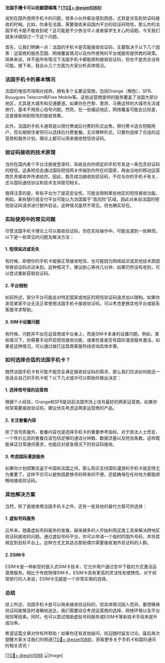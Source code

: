**法国手機卡可以收驗證碼嗎？[[TG💪+ @esim1088](https://t.me/s/esim1088)]**

说到在国外使用手机卡的问题，很多小伙伴都会感到困惑，尤其是涉及到验证码接收的时候。比如，你身在法国，需要接收来自国内平台的验证码短信，那么你的法国手机卡能不能收到呢？这可能是不少旅法华人或者留学生关心的话题。今天我们就来详细探讨一下这个问题。

首先，让我们明确一点：法国的手机卡是否能接收验证码，主要取决于以下几个因素：运营商的服务范围、网络覆盖情况以及你所使用的平台或服务提供商的政策。简单来说，并不是所有情况下法国手机卡都能顺利接收验证码，但也不是完全没有可能。接下来，我会从几个方面为大家分析具体情况。

### 法国手机卡的基本情况

法国的电信市场相对成熟，拥有多个主要运营商，包括Orange（橙色）、SFR、Bouygues Telecom和Free Mobile等。这些运营商提供的服务覆盖了法国大部分地区，尤其是大城市和交通要道。如果你在巴黎、里昂、马赛这样的大城市生活或旅行，基本不用担心信号问题。然而，在一些偏远地区，网络覆盖可能会比较差，这直接影响到短信的接收效果。

此外，法国的手机卡通常是以预付费或后付费的形式出售。预付费卡适合短期用户，而长期居住者则可以选择后付费套餐。无论哪种形式，只要你选择了合适的运营商和服务计划，理论上都可以用来接收短信验证码。

### 验证码接收的技术原理

当你在国内某个平台注册或登录时，系统会向你绑定的手机号发送一条包含验证码的短信。这条短信会通过国际短信网关传输到你所在的国家，再由当地的移动运营商负责接收并传递给你。因此，能否成功接收到验证码，不仅与你的手机卡有关，还与国际通信协议和技术支持密切相关。

值得注意的是，有些平台为了提高安全性，可能会限制某些地区的短信接收功能。例如，某些银行或支付平台可能认为法国属于“高风险”区域，因此对来自法国的短信验证码请求进行额外验证。这种情况虽然不常见，但也确实存在。

### 实际使用中的常见问题

尽管法国手机卡理论上可以接收验证码，但在实际操作中，可能会遇到一些麻烦。以下是一些常见的问题及解决方法：

#### 1. 短信延迟或丢失

有时候，即使你的手机卡能够正常接收短信，也可能因为网络延迟或其他技术原因导致验证码迟迟未到。这种情况下，建议耐心等待几分钟，如果仍然没有收到，可以尝试重新获取验证码。

#### 2. 平台限制

如前所述，部分平台可能会对特定国家或地区的短信验证码请求加以限制。如果你发现某家平台无法正常使用法国手机卡接收验证码，可以考虑更换其他平台或联系客服寻求帮助。

#### 3. SIM卡设置问题

有时候，问题并不出在运营商或平台身上，而是SIM卡本身的设置问题。例如，某些情况下，你需要手动开启短信接收功能，或者检查是否有国际漫游服务激活。如果是这种情况，可以通过拨打运营商客服热线咨询具体步骤。

### 如何选择合适的法国手机卡？

既然法国手机卡有可能不能完全满足接收验证码的需求，那么我们应该如何挑选一张适合自己的手机卡呢？以下几点或许可以帮助你做出决定：

#### 1. 选择信号强的运营商

根据个人经验，Orange和SFR是目前法国市场上信号最好的两家运营商。如果你经常需要接收验证码，建议优先考虑这两家运营商的产品。

#### 2. 关注套餐内容

除了信号质量外，套餐内容也是选择手机卡的重要参考指标。对于旅法人士而言，一个性价比高的套餐应该包括足够的通话分钟数、数据流量以及短信条数。这样既能保证日常通讯需求，也能应对紧急情况下的验证码接收。

#### 3. 考虑国际漫游服务

如果你计划频繁往返于中国和法国之间，那么购买支持国际漫游的手机卡就显得尤为重要了。这样不仅可以避免因更换号码带来的不便，还能确保在任何地方都能顺畅地接收验证码。

### 其他解决方案

当然，除了直接使用法国手机卡之外，还有一些其他的替代方案可供选择：

#### 1. 虚拟号码服务

近年来，随着虚拟号码服务的发展，越来越多的人开始利用这类工具来解决跨地区验证码接收的问题。通过虚拟号码平台，你可以申请一个临时的国外号码，并将其绑定到目标平台上。这种方式尤其适合那些偶尔需要接收海外验证码的人群。

#### 2. ESIM卡

ESIM卡是一种新型的嵌入式SIM卡技术，它允许用户通过空中下载的方式激活运营商服务。相比于传统物理SIM卡，ESIM卡具有更高的灵活性和便携性。对于经常旅行的人来说，ESIM卡无疑是一个非常实用的选择。

### 总结

综上所述，法国手机卡是可以用来接收验证码的，但具体情况因人而异。要想确保验证码能够及时准确地送达，我们需要综合考虑运营商的选择、网络环境以及平台规则等因素。同时，也可以尝试借助虚拟号码服务或ESIM卡等新技术手段来提升成功率。

希望这篇文章对你有所帮助！如果你还有其他疑问，欢迎随时留言讨论。最后再次提醒大家关注我们的频道[[TG💪+ @esim1088](https://t.me/s/esim1088)]，获取更多关于手机卡和国际通讯的相关资讯！

[[TG💪+ @esim1088](https://t.me/s/esim1088) ![Image](https://i.postimg.cc/4NQfJmqS/Snipaste-2025-05-13-00-14-12.png)]